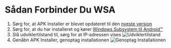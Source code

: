 # Sådan Forbinder Du WSA
1. Sørg for, at APK Installer er blevet opdateret til den [nyeste version](https://www.microsoft.com/store/productId/9P2JFQ43FPPG "APK Installer")
2. Sørg for, at du har installeret og kører [Windows Subsystem til Android™](https://www.microsoft.com/store/productId/9P3395VX91NR)
3. Slå udviklertilstand til, sørg for at IP-adressen vises ![Udviklertilstand](https://raw.githubusercontent.com/Paving-Base/APK-Installer/screenshots/Documents/Tutorials/How%20To%20Connect%20WSA/Images/Snipaste_2022-10-02_19-02-09.png)
4. Genåbn APK Installer, genoptag installationen ![Genoptag Installationen](https://raw.githubusercontent.com/Paving-Base/APK-Installer/screenshots/Documents/Tutorials/How%20To%20Connect%20WSA/Images/Snipaste_2022-10-02_17-34-04.png)
